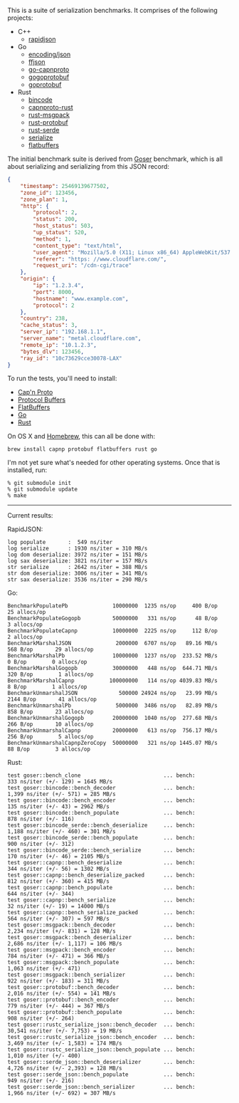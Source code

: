 This is a suite of serialization benchmarks. It comprises of the following projects:

* C++
  * [rapidjson](https://github.com/erickt/rapidjson)
* Go
  * [encoding/json](http://golang.org/pkg/encoding/json)
  * [ffjson](https://github.com/pquerna/ffjson)
  * [go-capnproto](https://github.com/glycerine/go-capnproto)
  * [gogoprotobuf](http://code.google.com/p/gogoprotobuf/)
  * [goprotobuf](http://code.google.com/p/goprotobuf/)
* Rust
  * [bincode](https://github.com/TyOverby/bincode)
  * [capnproto-rust](https://github.com/dwrensha/capnproto-rust)
  * [rust-msgpack](https://github.com/mneumann/rust-msgpack)
  * [rust-protobuf](https://github.com/stepancheg/rust-protobuf)
  * [rust-serde](https://github.com/erickt/rust-serde)
  * [serialize](http://doc.rust-lang.org/serialize/)
  * [flatbuffers](https://github.com/google/flatbuffers)

The initial benchmark suite is derived from
[Goser](https://github.com/cloudflare/goser) benchmark, which is all about
serializing and serializing from this JSON record:

```json
{
    "timestamp": 25469139677502,
    "zone_id": 123456,
    "zone_plan": 1,
    "http": {
        "protocol": 2,
        "status": 200,
        "host_status": 503,
        "up_status": 520,
        "method": 1,
        "content_type": "text/html",
        "user_agent": "Mozilla/5.0 (X11; Linux x86_64) AppleWebKit/537.36 (KHTML,like Gecko) Chrome/33.0.1750.146 Safari/537.36",
        "referer": "https: //www.cloudflare.com/",
        "request_uri": "/cdn-cgi/trace"
    },
    "origin": {
        "ip": "1.2.3.4",
        "port": 8000,
        "hostname": "www.example.com",
        "protocol": 2
    },
    "country": 238,
    "cache_status": 3,
    "server_ip": "192.168.1.1",
    "server_name": "metal.cloudflare.com",
    "remote_ip": "10.1.2.3",
    "bytes_dlv": 123456,
    "ray_id": "10c73629cce30078-LAX"
}
```

To run the tests, you'll need to install:

* [Cap'n Proto](https://capnproto.org/)
* [Protocol Buffers](https://developers.google.com/protocol-buffers/?hl=en)
* [FlatBuffers](https://google.github.io/flatbuffers)
* [Go](https://golang.org/)
* [Rust](https://rust-lang.org/)

On OS X and [Homebrew](http://brew.sh/), this can all be done with:

```
brew install capnp protobuf flatbuffers rust go
```

I'm not yet sure what's needed for other operating systems. Once that is
installed, run:

```
% git submodule init
% git submodule update
% make
```

---

Current results:

RapidJSON:

```
log populate       :  549 ns/iter
log serialize      : 1930 ns/iter = 310 MB/s
log dom deserialize: 3972 ns/iter = 151 MB/s
log sax deserialize: 3821 ns/iter = 157 MB/s
str serialize      : 2642 ns/iter = 388 MB/s
str dom deserialize: 3006 ns/iter = 341 MB/s
str sax deserialize: 3536 ns/iter = 290 MB/s
```

Go:

```
BenchmarkPopulatePb              10000000  1235 ns/op     400 B/op   25 allocs/op
BenchmarkPopulateGogopb          50000000   331 ns/op      48 B/op    3 allocs/op
BenchmarkPopulateCapnp           10000000  2225 ns/op     112 B/op    2 allocs/op
BenchmarkMarshalJSON              2000000  6707 ns/op   89.16 MB/s  568 B/op       29 allocs/op
BenchmarkMarshalPb               10000000  1237 ns/op  233.52 MB/s    0 B/op        0 allocs/op
BenchmarkMarshalGogopb           30000000   448 ns/op  644.71 MB/s  320 B/op        1 allocs/op
BenchmarkMarshalCapnp           100000000   114 ns/op 4039.83 MB/s    8 B/op        1 allocs/op
BenchmarkUnmarshalJSON             500000 24924 ns/op   23.99 MB/s 2144 B/op       41 allocs/op
BenchmarkUnmarshalPb              5000000  3486 ns/op   82.89 MB/s  858 B/op       23 allocs/op
BenchmarkUnmarshalGogopb         20000000  1040 ns/op  277.68 MB/s  266 B/op       10 allocs/op
BenchmarkUnmarshalCapnp          20000000   613 ns/op  756.17 MB/s  256 B/op        5 allocs/op
BenchmarkUnmarshalCapnpZeroCopy  50000000   321 ns/op 1445.07 MB/s   88 B/op        3 allocs/op
```

Rust:

```
test goser::bench_clone                          ... bench:         333 ns/iter (+/- 129) = 1645 MB/s
test goser::bincode::bench_decoder               ... bench:       1,399 ns/iter (+/- 571) = 285 MB/s
test goser::bincode::bench_encoder               ... bench:         135 ns/iter (+/- 43) = 2962 MB/s
test goser::bincode::bench_populate              ... bench:         878 ns/iter (+/- 116)
test goser::bincode_serde::bench_deserialize     ... bench:       1,188 ns/iter (+/- 460) = 301 MB/s
test goser::bincode_serde::bench_populate        ... bench:         900 ns/iter (+/- 312)
test goser::bincode_serde::bench_serialize       ... bench:         170 ns/iter (+/- 46) = 2105 MB/s
test goser::capnp::bench_deserialize             ... bench:         344 ns/iter (+/- 56) = 1302 MB/s
test goser::capnp::bench_deserialize_packed      ... bench:         812 ns/iter (+/- 360) = 415 MB/s
test goser::capnp::bench_populate                ... bench:         644 ns/iter (+/- 344)
test goser::capnp::bench_serialize               ... bench:          32 ns/iter (+/- 19) = 14000 MB/s
test goser::capnp::bench_serialize_packed        ... bench:         564 ns/iter (+/- 307) = 597 MB/s
test goser::msgpack::bench_decoder               ... bench:       2,234 ns/iter (+/- 831) = 128 MB/s
test goser::msgpack::bench_deserializer          ... bench:       2,686 ns/iter (+/- 1,117) = 106 MB/s
test goser::msgpack::bench_encoder               ... bench:         784 ns/iter (+/- 471) = 366 MB/s
test goser::msgpack::bench_populate              ... bench:       1,063 ns/iter (+/- 471)
test goser::msgpack::bench_serializer            ... bench:         922 ns/iter (+/- 183) = 311 MB/s
test goser::protobuf::bench_decoder              ... bench:       2,016 ns/iter (+/- 554) = 141 MB/s
test goser::protobuf::bench_encoder              ... bench:         779 ns/iter (+/- 444) = 367 MB/s
test goser::protobuf::bench_populate             ... bench:         908 ns/iter (+/- 264)
test goser::rustc_serialize_json::bench_decoder  ... bench:      30,541 ns/iter (+/- 7,753) = 19 MB/s
test goser::rustc_serialize_json::bench_encoder  ... bench:       3,469 ns/iter (+/- 1,583) = 174 MB/s
test goser::rustc_serialize_json::bench_populate ... bench:       1,010 ns/iter (+/- 400)
test goser::serde_json::bench_deserializer       ... bench:       4,726 ns/iter (+/- 2,393) = 128 MB/s
test goser::serde_json::bench_populate           ... bench:         949 ns/iter (+/- 216)
test goser::serde_json::bench_serializer         ... bench:       1,966 ns/iter (+/- 692) = 307 MB/s
```
